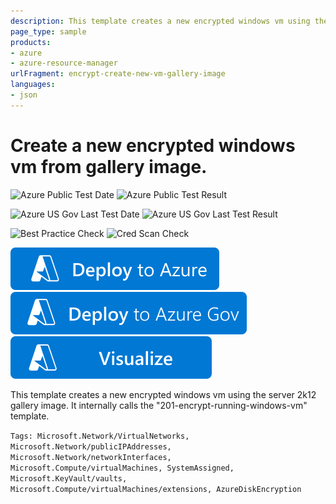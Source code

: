 ```yaml
---
description: This template creates a new encrypted windows vm using the server 2k12 gallery image.
page_type: sample
products:
- azure
- azure-resource-manager
urlFragment: encrypt-create-new-vm-gallery-image
languages:
- json
---
```

# Create a new encrypted windows vm from gallery image.

![Azure Public Test Date](https://azurequickstartsservice.blob.core.windows.net/badges/quickstarts/microsoft.compute/encrypt-create-new-vm-gallery-image/PublicLastTestDate.svg)
![Azure Public Test Result](https://azurequickstartsservice.blob.core.windows.net/badges/quickstarts/microsoft.compute/encrypt-create-new-vm-gallery-image/PublicDeployment.svg)

![Azure US Gov Last Test Date](https://azurequickstartsservice.blob.core.windows.net/badges/quickstarts/microsoft.compute/encrypt-create-new-vm-gallery-image/FairfaxLastTestDate.svg)
![Azure US Gov Last Test Result](https://azurequickstartsservice.blob.core.windows.net/badges/quickstarts/microsoft.compute/encrypt-create-new-vm-gallery-image/FairfaxDeployment.svg)

![Best Practice Check](https://azurequickstartsservice.blob.core.windows.net/badges/quickstarts/microsoft.compute/encrypt-create-new-vm-gallery-image/BestPracticeResult.svg)
![Cred Scan Check](https://azurequickstartsservice.blob.core.windows.net/badges/quickstarts/microsoft.compute/encrypt-create-new-vm-gallery-image/CredScanResult.svg)

[![Deploy To Azure](https://raw.githubusercontent.com/Azure/azure-quickstart-templates/master/1-CONTRIBUTION-GUIDE/images/deploytoazure.svg?sanitize=true)](https://portal.azure.com/#create/Microsoft.Template/uri/https%3A%2F%2Fraw.githubusercontent.com%2FAzure%2Fazure-quickstart-templates%2Fmaster%2Fquickstarts%2Fmicrosoft.compute%2Fencrypt-create-new-vm-gallery-image%2Fazuredeploy.json)  [![Deploy To Azure US Gov](https://raw.githubusercontent.com/Azure/azure-quickstart-templates/master/1-CONTRIBUTION-GUIDE/images/deploytoazuregov.svg?sanitize=true)](https://portal.azure.us/#create/Microsoft.Template/uri/https%3A%2F%2Fraw.githubusercontent.com%2FAzure%2Fazure-quickstart-templates%2Fmaster%2Fquickstarts%2Fmicrosoft.compute%2Fencrypt-create-new-vm-gallery-image%2Fazuredeploy.json)  [![Visualize](https://raw.githubusercontent.com/Azure/azure-quickstart-templates/master/1-CONTRIBUTION-GUIDE/images/visualizebutton.svg?sanitize=true)](http://armviz.io/#/?load=https%3A%2F%2Fraw.githubusercontent.com%2FAzure%2Fazure-quickstart-templates%2Fmaster%2Fquickstarts%2Fmicrosoft.compute%2Fencrypt-create-new-vm-gallery-image%2Fazuredeploy.json)

This template creates a new encrypted windows vm using the server 2k12 gallery image. It internally calls the "201-encrypt-running-windows-vm" template.

`Tags: Microsoft.Network/VirtualNetworks, Microsoft.Network/publicIPAddresses, Microsoft.Network/networkInterfaces, Microsoft.Compute/virtualMachines, SystemAssigned, Microsoft.KeyVault/vaults, Microsoft.Compute/virtualMachines/extensions, AzureDiskEncryption`
